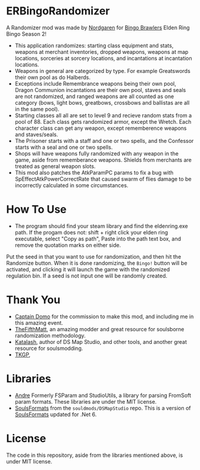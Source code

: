 # ERBingoRandomizer
A Randomizer mod was made by [Nordgaren](https://github.com/Nordgaren/ERBingoRandomizer/tree/main) for [Bingo Brawlers](https://bingobrawlers.com/) Elden Ring Bingo Season 2!
* This application randomizes: starting class equipment and stats, weapons at merchant inventories, dropped weapons, weapons at map locations, sorceries at sorcery locations, and incantations at incantation locations.
* Weapons in general are categorized by type. For example Greatswords their own pool as do Halberds.
* Exceptions include Remembrance weapons being their own pool, Dragon Communion incantations are their own pool, staves and seals are not randomized, and ranged weapons are all counted as one category (bows, light bows, greatbows, crossbows and ballistas are all in the same pool).
* Starting classes all all are set to level 9 and recieve random stats from a pool of 88. Each class gets randomized armor, except the Wretch. Each character class can get any weapon, except rememberence weapons and staves/seals.
* The Prisoner starts with a staff and one or two spells, and the Confessor starts with a seal and one or two spells.  
* Shops will have weapons fully randomized with any weapon in the game, aside from rememberance weapons. Shields from merchants are treated as general weapon slots. 
* This mod also patches the AtkParamPC params to fix a bug with SpEffectAtkPowerCorrectRate that caused swarm of flies damage to be incorrectly calculated in some circumstances.   

# How To Use
* The program should find your steam library and find the eldenring.exe path. If the progam does not: shift + right click your elden ring executable, select "Copy as path", Paste into the path text box, and remove the quotation marks on either side.

Put the seed in that you want to use for randomization, and then hit the Randomize button. When it is done randomizing, the `Bingo!` button will be activated, and clicking it will launch the game with the randomized regulation bin. If a seed is not input one will be randomly created.

# Thank You
* [Captain Domo](https://www.twitch.tv/captain_domo) for the commission to make this mod, and including me in this amazing event.  
* [TheFifthMatt](https://github.com/thefifthmatt), an amazing modder and great resource for soulsborne randomization methodology.  
* [Katalash](https://github.com/katalash), author of DS Map Studio, and other tools, and another great resource for soulsmodding.  
* [TKGP](https://github.com/JKAnderson), 

# Libraries
* [Andre](https://github.com/soulsmods/DSMapStudio/blob/master/src/Andre/Andre.Formats/Param.cs) Formerly FSParam and StudioUtils, a library for parsing FromSoft param formats. These libraries are under the MIT license.  
* [SoulsFormats](https://github.com/soulsmods/DSMapStudio/tree/master/src/Andre/SoulsFormats) from the `souldmods/DSMapStudio` repo. This is a version of [SoulsFormats](https://github.com/JKAnderson/SoulsFormats) updated for .Net 6.

# License
The code in this repository, aside from the libraries mentioned above, is under MIT license.  
